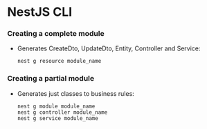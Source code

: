 # NestJS CLI

### Creating a complete module

- Generates CreateDto, UpdateDto, Entity, Controller and Service:

  ```
  nest g resource module_name
  ```

### Creating a partial module

- Generates just classes to business rules:

  ```
  nest g module module_name
  nest g controller module_name
  nest g service module_name
  ```
